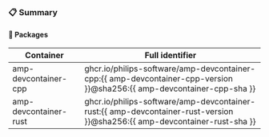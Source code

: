 
### :clipboard: Summary

<!-- Manually fill this summary, taking note of any changes relevant to the end user.
     When a change requires action, or emphasis, use '> [!NOTE]' notation.
-->

#### :bookmark: Packages

| Container             | Full identifier                                                                                                           |
| --------------------- | ------------------------------------------------------------------------------------------------------------------------- |
| amp-devcontainer-cpp  | ghcr.io/philips-software/amp-devcontainer-cpp:{{ amp-devcontainer-cpp-version }}@sha256:{{ amp-devcontainer-cpp-sha }}    |
| amp-devcontainer-rust | ghcr.io/philips-software/amp-devcontainer-rust:{{ amp-devcontainer-rust-version }}@sha256:{{ amp-devcontainer-rust-sha }} |

